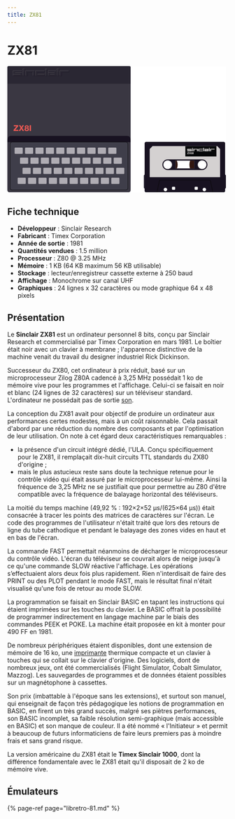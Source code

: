 ```yaml
---
title: ZX81
---
```


# ZX81

![](/migration-images/emulateurs/ordinosaures/zx81/image%20%28297%29.png)

## Fiche technique

* **Développeur** : Sinclair Research
* **Fabricant** : Timex Corporation
* **Année de sortie** : 1981
* **Quantités vendues** : 1.5 million
* **Processeur** : Z80 @ 3.25 MHz
* **Mémoire** : 1 KB \(64 KB maximum 56 KB utilisable\)
* **Stockage** : lecteur/enregistreur cassette externe à 250 baud
* **Affichage** : Monochrome sur canal UHF
* **Graphiques** : 24 lignes x 32 caractères ou mode graphique 64 x 48 pixels

## Présentation

Le **Sinclair ZX81** est un ordinateur personnel 8 bits, conçu par Sinclair Research et commercialisé par Timex Corporation en mars 1981. Le boîtier était noir avec un clavier à membrane ; l'apparence distinctive de la machine venait du travail du designer industriel Rick Dickinson.

Successeur du ZX80, cet ordinateur à prix réduit, basé sur un microprocesseur Zilog Z80A cadencé à 3,25 MHz possédait 1 ko de mémoire vive pour les programmes et l'affichage. Celui-ci se faisait en noir et blanc \(24 lignes de 32 caractères\) sur un téléviseur standard. L'ordinateur ne possédait pas de sortie [son](https://fr.wikipedia.org/wiki/Son_%28physique%29).

La conception du ZX81 avait pour objectif de produire un ordinateur aux performances certes modestes, mais à un coût raisonnable. Cela passait d'abord par une réduction du nombre des composants et par l'optimisation de leur utilisation. On note à cet égard deux caractéristiques remarquables :

* la présence d'un circuit intégré dédié, l'ULA. Conçu spécifiquement pour le ZX81, il remplaçait dix-huit circuits TTL standards du ZX80 d'origine ;
* mais le plus astucieux reste sans doute la technique retenue pour le contrôle vidéo qui était assuré par le microprocesseur lui-même. Ainsi la fréquence de 3,25 MHz ne se justifiait que pour permettre au Z80 d'être compatible avec la fréquence de balayage horizontal des téléviseurs.

La moitié du temps machine \(49,92 % : 192×2×52 µs/\(625×64 µs\)\) était consacrée à tracer les points des matrices de caractères sur l'écran. Le code des programmes de l'utilisateur n'était traité que lors des retours de ligne du tube cathodique et pendant le balayage des zones vides en haut et en bas de l'écran.

La commande FAST permettait néanmoins de décharger le microprocesseur du contrôle vidéo. L'écran du téléviseur se couvrait alors de neige jusqu'à ce qu'une commande SLOW réactive l'affichage. Les opérations s’effectuaient alors deux fois plus rapidement. Rien n'interdisait de faire des PRINT ou des PLOT pendant le mode FAST, mais le résultat final n'était visualisé qu'une fois de retour au mode SLOW.

La programmation se faisait en Sinclair BASIC en tapant les instructions qui étaient imprimées sur les touches du clavier. Le BASIC offrait la possibilité de programmer indirectement en langage machine par le biais des commandes PEEK et POKE. La machine était proposée en kit à monter pour 490 FF en 1981.

De nombreux périphériques étaient disponibles, dont une extension de mémoire de 16 ko, une [imprimante](https://fr.wikipedia.org/wiki/Imprimante) thermique compacte et un clavier à touches qui se collait sur le clavier d'origine. Des logiciels, dont de nombreux jeux, ont été commercialisés \(Flight Simulator, Cobalt Simulator, Mazzog\). Les sauvegardes de programmes et de données étaient possibles sur un magnétophone à cassettes.

Son prix \(imbattable à l'époque sans les extensions\), et surtout son manuel, qui enseignait de façon très pédagogique les notions de programmation en BASIC, en firent un très grand succès, malgré ses piètres performances, son BASIC incomplet, sa faible résolution semi-graphique \(mais accessible en BASIC\) et son manque de couleur. Il a été nommé « l'Initiateur » et permit à beaucoup de futurs informaticiens de faire leurs premiers pas à moindre frais et sans grand risque.

La version américaine du ZX81 était le **Timex Sinclair 1000**, dont la différence fondamentale avec le ZX81 était qu'il disposait de 2 ko de mémoire vive.

## Émulateurs

{% page-ref page="libretro-81.md" %}

